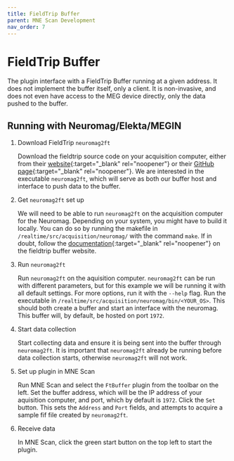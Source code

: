 ```yaml
---
title: FieldTrip Buffer
parent: MNE Scan Development
nav_order: 7
---
```


# FieldTrip Buffer

The plugin interface with a FieldTrip Buffer running at a given address. It does not implement the buffer itself, only a client. It is non-invasive, and does not even have access to the MEG device directly, only the data pushed to the buffer.

## Running with Neuromag/Elekta/MEGIN

1. Download FieldTrip `neuromag2ft`

   Download the fieldtrip source code on your acquisition computer, either from their [website](http://www.fieldtriptoolbox.org/download/){:target="_blank" rel="noopener"} or their [GitHub page](https://github.com/fieldtrip/fieldtrip){:target="_blank" rel="noopener"}. We are interested in the executable `neuromag2ft`, which will serve as both our buffer host and interface to push data to the buffer.

2. Get `neuromag2ft` set up

   We will need to be able to run `neuromag2ft` on the acquisition computer for the Neuromag. Depending on your system, you might have to build it locally. You can do so by running the makefile in `/realtime/src/acquisition/neuromag/` with the command `make`. If in doubt, follow the [documentation](http://www.fieldtriptoolbox.org/development/realtime/neuromag/){:target="_blank" rel="noopener"} on the fieldtrip buffer website.

3. Run `neuromag2ft`

   Run `neuromag2ft` on the aquisition computer. `neuromag2ft` can be run with different parameters, but for this example we will be running it with all default settings. For more options, run it with the `--help` flag. Run the executable in `/realtime/src/acquisition/neuromag/bin/<YOUR_OS>`. This should both create a buffer and start an interface with the neuromag. This buffer will, by default, be hosted on port `1972`.

4. Start data collection

   Start collecting data and ensure it is being sent into the buffer through `neuromag2ft`. It is important that `neuromag2ft` already be running before data collection starts, otherwise `neuromag2ft` will not work.

5. Set up plugin in MNE Scan

   Run MNE Scan and select the `FtBuffer` plugin from the toolbar on the left. Set the buffer address, which will be the IP address of your aquisition computer, and port, which by default is `1972`. Click the `Set` button. This sets the `Address` and `Port` fields, and attempts to acquire a sample fif file created by `neuromag2ft`.

6. Receive data

   In MNE Scan, click the green start button on the top left to start the plugin.
